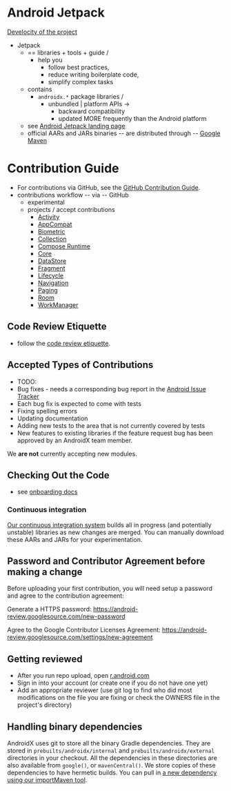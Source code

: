 # Android Jetpack

[Develocity of the project](https://ge.androidx.dev)

* Jetpack
  * == libraries + tools + guide / 
    * help you
      * follow best practices,
      * reduce writing boilerplate code,
      * simplify complex tasks
  * contains
    * `androidx.*` package libraries /
      * unbundled | platform APIs ->
        * backward compatibility
        * updated MORE frequently than the Android platform
  * see [Android Jetpack landing page](https://developer.android.com/jetpack)
  * official AARs and JARs binaries -- are distributed through -- [Google Maven](https://maven.google.com)

# Contribution Guide

* For contributions via GitHub, see the [GitHub Contribution Guide](CONTRIBUTING.md).
* contributions workflow -- via -- GitHub
  * experimental
  * projects / accept contributions
    * [Activity](activity)
    * [AppCompat](appcompat)
    * [Biometric](biometric)
    * [Collection](collection)
    * [Compose Runtime](compose/runtime)
    * [Core](core)
    * [DataStore](datastore)
    * [Fragment](fragment)
    * [Lifecycle](lifecycle)
    * [Navigation](navigation)
    * [Paging](paging)
    * [Room](room)
    * [WorkManager](work)

## Code Review Etiquette

* follow the [code review etiquette](code-review.md).

## Accepted Types of Contributions
* TODO:
* Bug fixes - needs a corresponding bug report in the [Android Issue Tracker](https://issuetracker.google.com/issues/new?component=192731&template=842428)
* Each bug fix is expected to come with tests
* Fixing spelling errors
* Updating documentation
* Adding new tests to the area that is not currently covered by tests
* New features to existing libraries if the feature request bug has been approved by an AndroidX team member.

We **are not** currently accepting new modules.

## Checking Out the Code

* see [onboarding docs](docs/onboarding.md)

### Continuous integration
[Our continuous integration system](https://ci.android.com/builds/branches/aosp-androidx-main/grid?) builds all in progress (and potentially unstable) libraries as new changes are merged. You can manually download these AARs and JARs for your experimentation.

## Password and Contributor Agreement before making a change
Before uploading your first contribution, you will need setup a password and agree to the contribution agreement:

Generate a HTTPS password:
https://android-review.googlesource.com/new-password

Agree to the Google Contributor Licenses Agreement:
https://android-review.googlesource.com/settings/new-agreement

## Getting reviewed
* After you run repo upload, open [r.android.com](http://r.android.com)
* Sign in into your account (or create one if you do not have one yet)
* Add an appropriate reviewer (use git log to find who did most modifications on the file you are fixing or check the OWNERS file in the project's directory)

## Handling binary dependencies
AndroidX uses git to store all the binary Gradle dependencies. They are stored in `prebuilts/androidx/internal` and `prebuilts/androidx/external` directories in your checkout. All the dependencies in these directories are also available from `google()`, or `mavenCentral()`. We store copies of these dependencies to have hermetic builds. You can pull in [a new dependency using our importMaven tool](development/importMaven/README.md).
